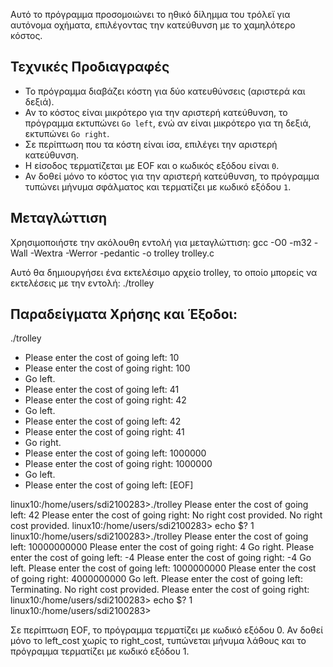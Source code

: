 Αυτό το πρόγραμμα προσομοιώνει το ηθικό δίλημμα του τρόλεϊ για αυτόνομα οχήματα, επιλέγοντας την κατεύθυνση με το χαμηλότερο κόστος.

## Τεχνικές Προδιαγραφές
- Το πρόγραμμα διαβάζει κόστη για δύο κατευθύνσεις (αριστερά και δεξιά).
- Αν το κόστος είναι μικρότερο για την αριστερή κατεύθυνση, το πρόγραμμα εκτυπώνει `Go left`, ενώ αν είναι μικρότερο για τη δεξιά, εκτυπώνει `Go right`.
- Σε περίπτωση που τα κόστη είναι ίσα, επιλέγει την αριστερή κατεύθυνση.
- Η είσοδος τερματίζεται με EOF και ο κωδικός εξόδου είναι `0`.
- Αν δοθεί μόνο το κόστος για την αριστερή κατεύθυνση, το πρόγραμμα τυπώνει μήνυμα σφάλματος και τερματίζει με κωδικό εξόδου `1`.

## Μεταγλώττιση

Χρησιμοποιήστε την ακόλουθη εντολή για μεταγλώττιση:
gcc -O0 -m32 -Wall -Wextra -Werror -pedantic -o trolley trolley.c

Αυτό θα δημιουργήσει ένα εκτελέσιμο αρχείο trolley, το οποίο μπορείς να εκτελέσεις με την εντολή:
./trolley

## Παραδείγματα Χρήσης και Έξοδοι:
./trolley

- Please enter the cost of going left: 10
- Please enter the cost of going right: 100
-   Go left.
- Please enter the cost of going left: 41
- Please enter the cost of going right: 42
-   Go left.
- Please enter the cost of going left: 42
- Please enter the cost of going right: 41
- Go right.
- Please enter the cost of going left: 1000000
- Please enter the cost of going right: 1000000
- Go left.
- Please enter the cost of going left: [EOF]

linux10:/home/users/sdi2100283>./trolley
Please enter the cost of going left: 42
Please enter the cost of going right: No right cost provided.
No right cost provided.
linux10:/home/users/sdi2100283> echo $?
1
linux10:/home/users/sdi2100283>./trolley
Please enter the cost of going left: 10000000000
Please enter the cost of going right: 4
Go right.
Please enter the cost of going left: -4
Please enter the cost of going right: -4
Go left.
Please enter the cost of going left: 1000000000
Please enter the cost of going right: 4000000000
Go left.
Please enter the cost of going left: Terminating.
No right cost provided.
Please enter the cost of going right: linux10:/home/users/sdi2100283> echo $?
1
linux10:/home/users/sdi2100283>

Σε περίπτωση EOF, το πρόγραμμα τερματίζει με κωδικό εξόδου 0. Αν δοθεί μόνο το left_cost χωρίς το right_cost, τυπώνεται μήνυμα λάθους και το πρόγραμμα τερματίζει με κωδικό εξόδου 1.

